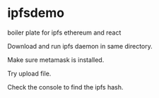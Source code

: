 # ipfsdemo
boiler plate for ipfs ethereum and react

Download and run ipfs daemon in same directory.

Make sure metamask is installed.

Try upload file.

Check the console to find the ipfs hash.
